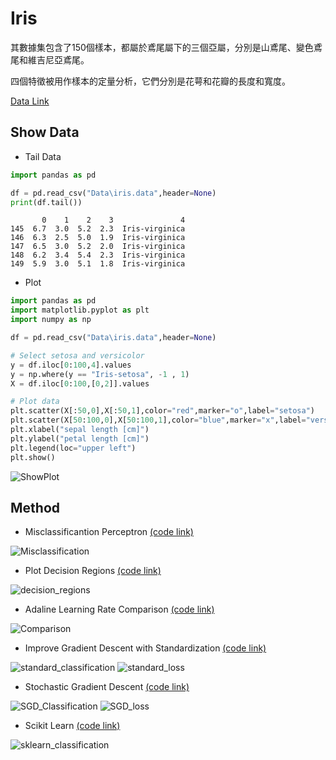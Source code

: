 # Iris
其數據集包含了150個樣本，都屬於鳶尾屬下的三個亞屬，分別是山鳶尾、變色鳶尾和維吉尼亞鳶尾。

四個特徵被用作樣本的定量分析，它們分別是花萼和花瓣的長度和寬度。

[Data Link](Data/iris.data)
## Show Data
* Tail Data
```python
import pandas as pd

df = pd.read_csv("Data\iris.data",header=None)
print(df.tail())
```
```shell
       0    1    2    3               4
145  6.7  3.0  5.2  2.3  Iris-virginica
146  6.3  2.5  5.0  1.9  Iris-virginica
147  6.5  3.0  5.2  2.0  Iris-virginica
148  6.2  3.4  5.4  2.3  Iris-virginica
149  5.9  3.0  5.1  1.8  Iris-virginica
```

* Plot
```python
import pandas as pd
import matplotlib.pyplot as plt
import numpy as np

df = pd.read_csv("Data\iris.data",header=None)

# Select setosa and versicolor
y = df.iloc[0:100,4].values
y = np.where(y == "Iris-setosa", -1 , 1)
X = df.iloc[0:100,[0,2]].values

# Plot data
plt.scatter(X[:50,0],X[:50,1],color="red",marker="o",label="setosa")
plt.scatter(X[50:100,0],X[50:100,1],color="blue",marker="x",label="versicolor")
plt.xlabel("sepal length [cm]")
plt.ylabel("petal length [cm]")
plt.legend(loc="upper left")
plt.show()
```
![ShowPlot](https://github.com/Offliners/Machine-Learning/blob/master/ML/Iris/showplot.png)

## Method
* Misclassificantion Perceptron [(code link)](iris_perceptron.py)

![Misclassification](https://github.com/Offliners/Machine-Learning/blob/master/ML/Iris/misclassification.png)

* Plot Decision Regions [(code link)](iris_plot_decision_regions.py)

![decision_regions](https://github.com/Offliners/Machine-Learning/blob/master/ML/Iris/classifier.png)

* Adaline Learning Rate Comparison [(code link)](iris_adaline_comparison.py)

![Comparison](https://github.com/Offliners/Machine-Learning/blob/master/ML/Iris/Comparison.png)

* Improve Gradient Descent with Standardization [(code link)](iris_GD_standardization.py)

![standard_classification](https://github.com/Offliners/Machine-Learning/blob/master/ML/Iris/standard_classification.png)
![standard_loss](https://github.com/Offliners/Machine-Learning/blob/master/ML/Iris/standard_loss.png)

* Stochastic Gradient Descent [(code link)](iris_SGD.py)

![SGD_Classification](https://github.com/Offliners/Machine-Learning/blob/master/ML/Iris/SGD_classification.png)
![SGD_loss](https://github.com/Offliners/Machine-Learning/blob/master/ML/Iris/SGD_loss.png)

* Scikit Learn [(code link)](iris_sklearn.py)

![sklearn_classification](https://github.com/Offliners/Machine-Learning/blob/master/ML/Iris/sklearn_classification.png)
